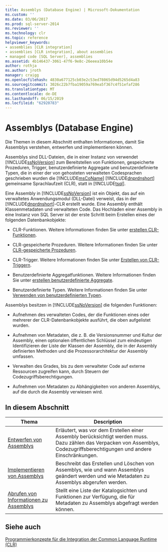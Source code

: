 ```yaml
---
title: Assemblys (Database Engine) | Microsoft-Dokumentation
ms.custom: ''
ms.date: 03/06/2017
ms.prod: sql-server-2014
ms.reviewer: ''
ms.technology: clr
ms.topic: reference
helpviewer_keywords:
- assemblies [CLR integration]
- assemblies [CLR integration], about assemblies
- managed code [SQL Server], assemblies
ms.assetid: 4b146437-3061-47f6-9e8c-26eeea10b54e
author: rothja
ms.author: jroth
manager: craigg
ms.openlocfilehash: 4830a677125cb03e2c53ed78065d94d5265d4a83
ms.sourcegitcommit: 3026c22b7fba19059a769ea5f367c4f51efaf286
ms.translationtype: MT
ms.contentlocale: de-DE
ms.lasthandoff: 06/15/2019
ms.locfileid: "62920783"
---
```

# <a name="assemblies-database-engine"></a>Assemblys (Database Engine)
  Die Themen in diesem Abschnitt enthalten Informationen, damit Sie Assemblys verstehen, entwerfen und implementieren können.  
  
 Assemblys sind DLL-Dateien, die in einer Instanz von verwendet [!INCLUDE[ssNoVersion](../../../includes/ssnoversion-md.md)] zum Bereitstellen von Funktionen, gespeicherte Prozeduren, Trigger, benutzerdefinierte Aggregate und benutzerdefinierte Typen, die in einer der von gehosteten verwalteten Codesprachen geschrieben wurden die [!INCLUDE[msCoName](../../../includes/msconame-md.md)] [!INCLUDE[dnprdnshort](../../../includes/dnprdnshort-md.md)] gemeinsame Sprachlaufzeit (CLR), statt in [!INCLUDE[tsql](../../../includes/tsql-md.md)].  
  
 Eine Assembly in [!INCLUDE[ssNoVersion](../../../includes/ssnoversion-md.md)] ist ein Objekt, das auf ein verwaltetes Anwendungsmodul (DLL-Datei) verweist, das in der [!INCLUDE[dnprdnshort](../../../includes/dnprdnshort-md.md)]-CLR erstellt wurde. Eine Assembly enthält Klassenmetadaten und verwalteten Code. Das Hochladen einer Assembly in eine Instanz von SQL Server ist der erste Schritt beim Erstellen eines der folgenden Datenbankobjekte:  
  
-   CLR-Funktionen. Weitere Informationen finden Sie unter [erstellen CLR-Funktionen](../user-defined-functions/create-clr-functions.md).  
  
-   CLR-gespeicherte Prozeduren. Weitere Informationen finden Sie unter [CLR-gespeicherte Prozeduren](../../database-engine/dev-guide/clr-stored-procedures.md).  
  
-   CLR-Trigger. Weitere Informationen finden Sie unter [Erstellen von CLR-Triggern](../triggers/create-clr-triggers.md).  
  
-   Benutzerdefinierte Aggregatfunktionen. Weitere Informationen finden Sie unter [erstellen benutzerdefinierte Aggregate](../user-defined-functions/create-user-defined-aggregates.md).  
  
-   Benutzerdefinierte Typen. Weitere Informationen finden Sie unter [Verwenden von benutzerdefinierten Typen](../native-client/features/using-user-defined-types.md).  
  
 Assemblys besitzen in [!INCLUDE[ssNoVersion](../../../includes/ssnoversion-md.md)] die folgenden Funktionen:  
  
-   Aufnehmen des verwalteten Codes, der die Funktionen eines oder mehrerer der CLR-Datenbankobjekte ausführt, die oben aufgelistet wurden.  
  
-   Aufnehmen von Metadaten, die z. B. die Versionsnummer und Kultur der Assembly, einen optionalen öffentlichen Schlüssel zum eindeutigen Identifizieren der Liste der Klassen der Assembly, die in der Assembly definierten Methoden und die Prozessorarchitektur der Assembly umfassen.  
  
-   Verwalten des Grades, bis zu dem verwalteter Code auf externe Ressourcen zugreifen kann, durch Steuern der Codezugriffsberechtigungen.  
  
-   Aufnehmen von Metadaten zu Abhängigkeiten von anderen Assemblys, auf die durch die Assembly verwiesen wird.  
  
## <a name="in-this-section"></a>In diesem Abschnitt  
  
|Thema|Description|  
|-----------|-----------------|  
|[Entwerfen von Assemblys](assemblies-designing.md)|Erläutert, was vor dem Erstellen einer Assembly berücksichtigt werden muss. Dazu zählen das Verpacken von Assemblys, Codezugriffsberechtigungen und andere Einschränkungen.|  
|[Implementieren von Assemblys](assemblies-implementing.md)|Beschreibt das Erstellen und Löschen von Assemblys, wie und wann Assemblys geändert werden und wie Metadaten zu Assemblys abgerufen werden.|  
|[Abrufen von Informationen zu Assemblys](assemblies-getting-information.md)|Stellt eine Liste der Katalogsichten und Funktionen zur Verfügung, die für Metadaten zu Assemblys abgefragt werden können.|  
  
## <a name="see-also"></a>Siehe auch  
 [Programmierkonzepte für die Integration der Common Language Runtime &#40;CLR&#41;](common-language-runtime-clr-integration-programming-concepts.md)  
  
  
